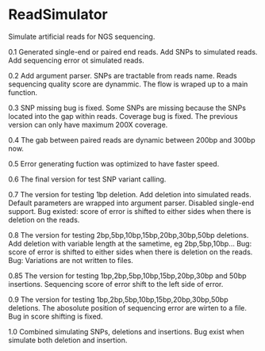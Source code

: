 ReadSimulator
=============

Simulate artificial reads for NGS sequencing.

0.1 
Generated single-end or paired end reads.
Add SNPs to simulated reads.
Add sequencing error ot simulated reads.

0.2
Add argument parser.
SNPs are tractable from reads name.
Reads sequencing quality score are dynammic.
The flow is wraped up to a main function.

0.3
SNP missing bug is fixed. Some SNPs are missing because the SNPs located into the gap within reads.
Coverage bug is fixed. The previous version can only have maximum 200X coverage.

0.4
The gab between paired reads are dynamic between 200bp and 300bp now.

0.5
Error generating fuction was optimized to have faster speed.

0.6
The final version for test SNP variant calling.

0.7
The version for testing 1bp deletion.
Add deletion into simulated reads.
Default parameters are wrapped into argument parser.
Disabled single-end support.
Bug existed: score of error is shifted to either sides when there is deletion on the reads.

0.8
The version for testing 2bp,5bp,10bp,15bp,20bp,30bp,50bp deletions.
Add deletion with variable length at the sametime, eg 2bp,5bp,10bp...
Bug: score of error is shifted to either sides when there is deletion on the reads.
Bug: Variations are not written to files.

0.85
The version for testing 1bp,2bp,5bp,10bp,15bp,20bp,30bp and 50bp insertions.
Sequencing score of error shift to the left side of error.

0.9
The version for testing 1bp,2bp,5bp,10bp,15bp,20bp,30bp,50bp deletions.
The abosolute position of sequencing error are wirten to a file.
Bug in score shifting is fixed.


1.0
Combined simulating SNPs, deletions and insertions.
Bug exist when simulate both deletion and insertion.


